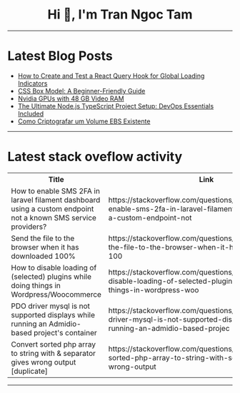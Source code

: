 <h1 align="center">Hi 👋, I'm Tran Ngoc Tam</h1>

---

# Latest Blog Posts 
<!-- BLOG-POST-LIST:START -->
- [How to Create and Test a React Query Hook for Global Loading Indicators](https://dev.to/serifcolakel/how-to-create-and-test-a-react-query-hook-for-global-loading-indicators-2i2f)
- [CSS Box Model: A Beginner-Friendly Guide](https://dev.to/muskan-singh/css-box-model-a-beginner-friendly-guide-47nc)
- [Nvidia GPUs with 48 GB Video RAM](https://dev.to/javaeeeee/nvidia-gpus-with-48-gb-video-ram-10k7)
- [The Ultimate Node.js TypeScript Project Setup: DevOps Essentials Included](https://dev.to/theonlineaid/the-ultimate-nodejs-typescript-project-setup-devops-essentials-included-14j4)
- [Como Criptografar um Volume EBS Existente](https://dev.to/edgar_jose_412cdf41fb30a0/como-criptografar-um-volume-ebs-existente-1745)
<!-- BLOG-POST-LIST:END -->

---

# Latest stack oveflow activity
<table>
  <tr><th>Title</th><th>Link</th></tr>
  <!-- STACKOVERFLOW:START --><tr><td>How to enable SMS 2FA in laravel filament dashboard using a custom endpoint not a known SMS service providers?</td><td>https://stackoverflow.com/questions/79106985/how-to-enable-sms-2fa-in-laravel-filament-dashboard-using-a-custom-endpoint-not</td></tr><tr><td>Send the file to the browser when it has downloaded 100%</td><td>https://stackoverflow.com/questions/79106914/send-the-file-to-the-browser-when-it-has-downloaded-100</td></tr><tr><td>How to disable loading of &lpar;selected&rpar; plugins while doing things in Wordpress/Woocommerce</td><td>https://stackoverflow.com/questions/79106894/how-to-disable-loading-of-selected-plugins-while-doing-things-in-wordpress-woo</td></tr><tr><td>PDO driver mysql is not supported displays while running an Admidio-based project&#39;s container</td><td>https://stackoverflow.com/questions/79106876/pdo-driver-mysql-is-not-supported-displays-while-running-an-admidio-based-projec</td></tr><tr><td>Convert sorted php array to string with &amp; separator gives wrong output [duplicate]</td><td>https://stackoverflow.com/questions/79106837/convert-sorted-php-array-to-string-with-separator-gives-wrong-output</td></tr><!-- STACKOVERFLOW:END -->
</table>

---


